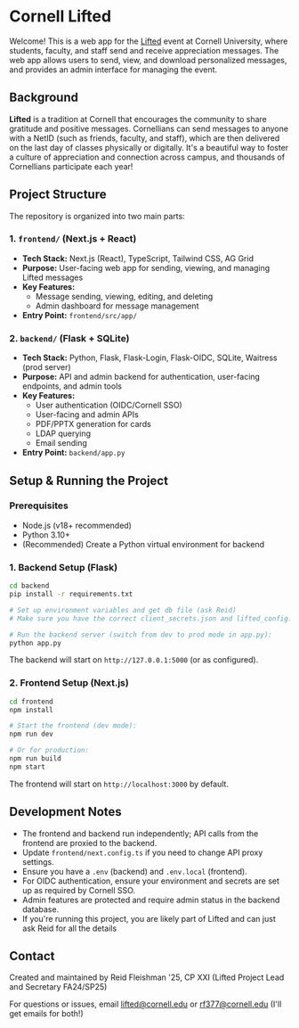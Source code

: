 # Cornell Lifted

Welcome!  This is a web app for the [Lifted](https://cornelllifted.com/) event at Cornell University, where students, faculty, and staff send and receive appreciation messages. The web app allows users to send, view, and download personalized messages, and provides an admin interface for managing the event.

## Background

**Lifted** is a tradition at Cornell that encourages the community to share gratitude and positive messages. Cornellians can send messages to anyone with a NetID (such as friends, faculty, and staff), which are then delivered on the last day of classes physically or digitally. It's a beautiful way to foster a culture of appreciation and connection across campus, and thousands of Cornellians participate each year!

## Project Structure

The repository is organized into two main parts:

### 1. `frontend/` (Next.js + React)
- **Tech Stack:** Next.js (React), TypeScript, Tailwind CSS, AG Grid
- **Purpose:** User-facing web app for sending, viewing, and managing Lifted messages
- **Key Features:**
	- Message sending, viewing, editing, and deleting
	- Admin dashboard for message management
- **Entry Point:** `frontend/src/app/`

### 2. `backend/` (Flask + SQLite)
- **Tech Stack:** Python, Flask, Flask-Login, Flask-OIDC, SQLite, Waitress (prod server)
- **Purpose:** API and admin backend for authentication, user-facing endpoints, and admin tools
- **Key Features:**
	- User authentication (OIDC/Cornell SSO)
	- User-facing and admin APIs
	- PDF/PPTX generation for cards
	- LDAP querying
    - Email sending
- **Entry Point:** `backend/app.py`

## Setup & Running the Project

### Prerequisites
- Node.js (v18+ recommended)
- Python 3.10+
- (Recommended) Create a Python virtual environment for backend

### 1. Backend Setup (Flask)

```sh
cd backend
pip install -r requirements.txt

# Set up environment variables and get db file (ask Reid)
# Make sure you have the correct client_secrets.json and lifted_config.json

# Run the backend server (switch from dev to prod mode in app.py):
python app.py
```

The backend will start on `http://127.0.0.1:5000` (or as configured).

### 2. Frontend Setup (Next.js)

```sh
cd frontend
npm install

# Start the frontend (dev mode):
npm run dev

# Or for production:
npm run build
npm start
```

The frontend will start on `http://localhost:3000` by default.

## Development Notes
- The frontend and backend run independently; API calls from the frontend are proxied to the backend.
- Update `frontend/next.config.ts` if you need to change API proxy settings.
- Ensure you have a `.env` (backend) and `.env.local` (frontend).
- For OIDC authentication, ensure your environment and secrets are set up as required by Cornell SSO.
- Admin features are protected and require admin status in the backend database.
- If you're running this project, you are likely part of Lifted and can just ask Reid for all the details

## Contact
Created and maintained by Reid Fleishman '25, CP XXI (Lifted Project Lead and Secretary FA24/SP25)

For questions or issues, email [lifted@cornell.edu](mailto:lifted@cornell.edu) or [rf377@cornell.edu](mailto:rf377@cornell.edu) (I'll get emails for both!)
